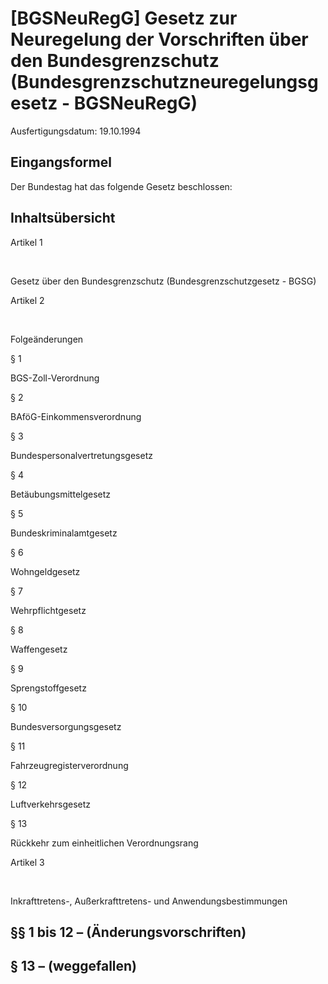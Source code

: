 # [BGSNeuRegG] Gesetz zur Neuregelung der Vorschriften über den Bundesgrenzschutz  (Bundesgrenzschutzneuregelungsgesetz - BGSNeuRegG)

Ausfertigungsdatum: 19.10.1994

 

## Eingangsformel

Der Bundestag hat das folgende Gesetz beschlossen:


## Inhaltsübersicht

Artikel 1

 

Gesetz über den Bundesgrenzschutz (Bundesgrenzschutzgesetz - BGSG)

Artikel 2

 

Folgeänderungen

§ 1

BGS-Zoll-Verordnung

§ 2

BAföG-Einkommensverordnung

§ 3

Bundespersonalvertretungsgesetz

§ 4

Betäubungsmittelgesetz

§ 5

Bundeskriminalamtgesetz

§ 6

Wohngeldgesetz

§ 7

Wehrpflichtgesetz

§ 8

Waffengesetz

§ 9

Sprengstoffgesetz

§ 10

Bundesversorgungsgesetz

§ 11

Fahrzeugregisterverordnung

§ 12

Luftverkehrsgesetz

§ 13

Rückkehr zum einheitlichen Verordnungsrang

Artikel 3

 

Inkrafttretens-, Außerkrafttretens- und Anwendungsbestimmungen


## §§ 1 bis 12 – (Änderungsvorschriften)


## § 13 – (weggefallen)
